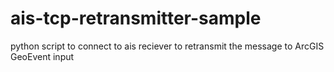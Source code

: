 # ais-tcp-retransmitter-sample
python script to connect to ais reciever to retransmit the message to ArcGIS GeoEvent input
